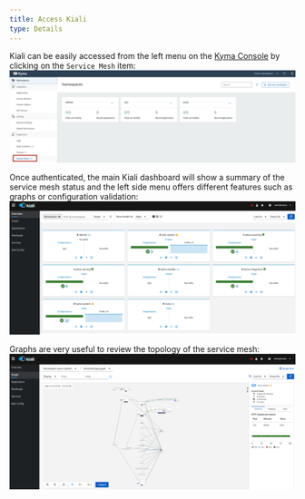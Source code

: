 ```yaml
---
title: Access Kiali
type: Details
---
```


Kiali can be easily accessed from the left menu on the [Kyma Console](/components/console/#overview-overview) by clicking on the `Service Mesh` item:
![Kiali menu item](assets/menu.png)

Once authenticated, the main Kiali dashboard will show a summary of the service mesh status and the left side menu offers different features such as graphs or configuration validation:
![Kiali menu item](assets/overview.png)

Graphs are very useful to review the topology of the service mesh:
![Kiali menu item](assets/graph.png)